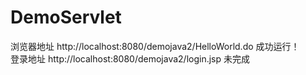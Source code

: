 # DemoServlet
浏览器地址  http://localhost:8080/demojava2/HelloWorld.do
成功运行！
<br/>
登录地址  http://localhost:8080/demojava2/login.jsp  未完成
